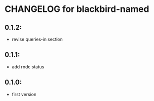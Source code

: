 # CHANGELOG for blackbird-named

## 0.1.2:

* revise queries-in section

## 0.1.1:

* add rndc status

## 0.1.0:

* first version
